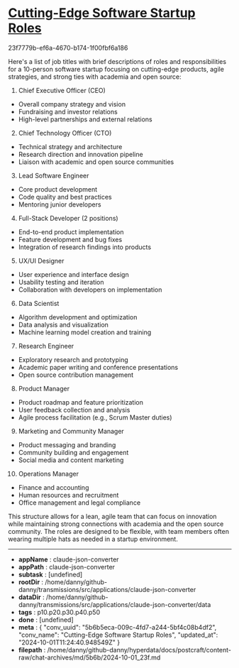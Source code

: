 # [Cutting-Edge Software Startup Roles](https://claude.ai/chat/5b6b5eca-009c-4fd7-a244-5bf4c08b4df2)

23f7779b-ef6a-4670-b174-1f00fbf6a186

 Here's a list of job titles with brief descriptions of roles and responsibilities for a 10-person software startup focusing on cutting-edge products, agile strategies, and strong ties with academia and open source:

1. Chief Executive Officer (CEO)
- Overall company strategy and vision
- Fundraising and investor relations
- High-level partnerships and external relations

2. Chief Technology Officer (CTO)
- Technical strategy and architecture
- Research direction and innovation pipeline
- Liaison with academic and open source communities

3. Lead Software Engineer
- Core product development
- Code quality and best practices
- Mentoring junior developers

4. Full-Stack Developer (2 positions)
- End-to-end product implementation
- Feature development and bug fixes
- Integration of research findings into products

5. UX/UI Designer
- User experience and interface design
- Usability testing and iteration
- Collaboration with developers on implementation

6. Data Scientist
- Algorithm development and optimization
- Data analysis and visualization
- Machine learning model creation and training

7. Research Engineer
- Exploratory research and prototyping
- Academic paper writing and conference presentations
- Open source contribution management

8. Product Manager
- Product roadmap and feature prioritization
- User feedback collection and analysis
- Agile process facilitation (e.g., Scrum Master duties)

9. Marketing and Community Manager
- Product messaging and branding
- Community building and engagement
- Social media and content marketing

10. Operations Manager
- Finance and accounting
- Human resources and recruitment
- Office management and legal compliance

This structure allows for a lean, agile team that can focus on innovation while maintaining strong connections with academia and the open source community. The roles are designed to be flexible, with team members often wearing multiple hats as needed in a startup environment.

---

* **appName** : claude-json-converter
* **appPath** : claude-json-converter
* **subtask** : [undefined]
* **rootDir** : /home/danny/github-danny/transmissions/src/applications/claude-json-converter
* **dataDir** : /home/danny/github-danny/transmissions/src/applications/claude-json-converter/data
* **tags** : p10.p20.p30.p40.p50
* **done** : [undefined]
* **meta** : {
  "conv_uuid": "5b6b5eca-009c-4fd7-a244-5bf4c08b4df2",
  "conv_name": "Cutting-Edge Software Startup Roles",
  "updated_at": "2024-10-01T11:24:40.948549Z"
}
* **filepath** : /home/danny/github-danny/hyperdata/docs/postcraft/content-raw/chat-archives/md/5b6b/2024-10-01_23f.md